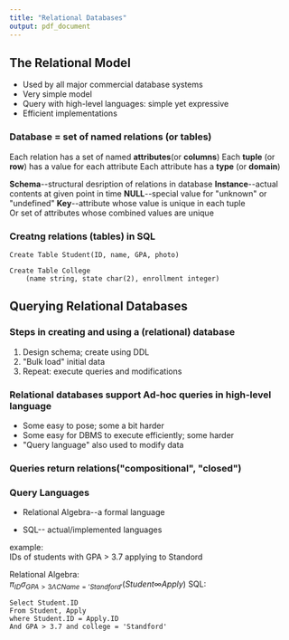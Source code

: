 ```yaml
---
title: "Relational Databases"
output: pdf_document
---
```


## The Relational Model
* Used by all major commercial database systems
* Very simple model
* Query with high-level languages: simple yet expressive
* Efficient implementations

### Database = set of named **relations** (or **tables**)
Each relation has a set of named **attributes**(or **columns**)
Each **tuple** (or **row**) has a value for each attribute
Each attribute has a **type** (or **domain**)

**Schema**--structural desription of relations in database
**Instance**--actual contents at given point in time
**NULL**--special value for "unknown" or "undefined"
**Key**--attribute whose value is unique in each tuple   
Or set of attributes whose combined values are unique

### Creatng relations (tables) in SQL
```
Create Table Student(ID, name, GPA, photo)

Create Table College
	(name string, state char(2), enrollment integer)
```

## Querying Relational Databases

### Steps in creating and using a (relational) database

1. Design schema; create using DDL
2. "Bulk load" initial data
3. Repeat: execute queries and modifications

### Relational databases support Ad-hoc queries in high-level language
* Some easy to pose; some a bit harder
* Some easy for DBMS to execute efficiently; some harder
* "Query language" also used to modify data

### Queries return relations("compositional", "closed")

### Query Languages
* Relational Algebra--a formal language

* SQL-- actual/implemented languages

example:  
IDs of students with GPA > 3.7 applying to Standord

Relational Algebra:   
$\pi_{ID}\sigma_{GPA > 3 \Lambda CName ='Standford'}\left ( Student \infty Apply \right )$
SQL:  
```
Select Student.ID  
From Student, Apply  
where Student.ID = Apply.ID
And GPA > 3.7 and college = 'Standford'
```
